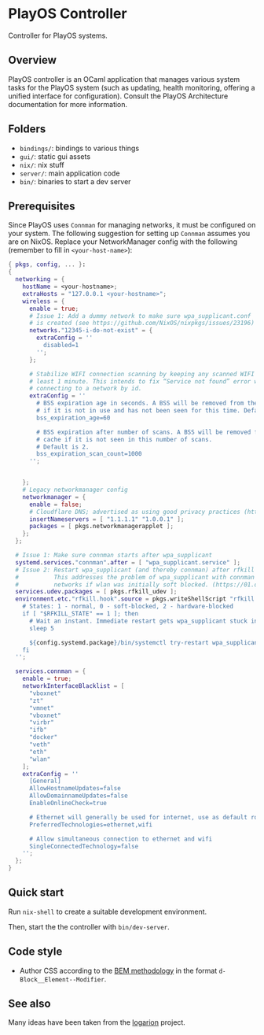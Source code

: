 # PlayOS Controller

Controller for PlayOS systems.

## Overview

PlayOS controller is an OCaml application that manages various system tasks for the PlayOS system (such as updating, health monitoring, offering a unified interface for configuration). Consult the PlayOS Architecture documentation for more information.

## Folders

- `bindings/`: bindings to various things
- `gui/`: static gui assets
- `nix/`: nix stuff
- `server/`: main application code
- `bin/`: binaries to start a dev server

## Prerequisites
Since PlayOS uses `Connman` for managing networks, it must be configured on your system.
The following suggestion for setting up `Connman` assumes you are on NixOS.
Replace your NetworkManager config with the following (remember to fill in `<your-host-name>`):

```nix
{ pkgs, config, ... }:
{
  networking = {
    hostName = <your-hostname>;
    extraHosts = "127.0.0.1 <your-hostname>";
    wireless = {
      enable = true;
      # Issue 1: Add a dummy network to make sure wpa_supplicant.conf
      # is created (see https://github.com/NixOS/nixpkgs/issues/23196)
      networks."12345-i-do-not-exist" = {
        extraConfig = ''
          disabled=1
        '';
      };

      # Stabilize WIFI connection scanning by keeping any scanned WIFI for at
      # least 1 minute. This intends to fix “Service not found” error when
      # connecting to a network by id.
      extraConfig = ''
        # BSS expiration age in seconds. A BSS will be removed from the local cache
        # if it is not in use and has not been seen for this time. Default is 180.
        bss_expiration_age=60

        # BSS expiration after number of scans. A BSS will be removed from the local
        # cache if it is not seen in this number of scans.
        # Default is 2.
        bss_expiration_scan_count=1000
      '';


    };
    # Legacy networkmanager config
    networkmanager = {
      enable = false;
      # Cloudflare DNS; advertised as using good privacy practices (https://1.1.1.1/)
      insertNameservers = [ "1.1.1.1" "1.0.0.1" ];
      packages = [ pkgs.networkmanagerapplet ];
    };
  };

  # Issue 1: Make sure connman starts after wpa_supplicant
  systemd.services."connman".after = [ "wpa_supplicant.service" ];
  # Issue 2: Restart wpa_supplicant (and thereby connman) after rfkill unblock of wlan
  #          This addresses the problem of wpa_supplicant with connman not seeing any
  #          networks if wlan was initially soft blocked. (https://01.org/jira/browse/CM-670)
  services.udev.packages = [ pkgs.rfkill_udev ];
  environment.etc."rfkill.hook".source = pkgs.writeShellScript "rfkill.hook" ''
    # States: 1 - normal, 0 - soft-blocked, 2 - hardware-blocked
    if [ "$RFKILL_STATE" == 1 ]; then
      # Wait an instant. Immediate restart gets wpa_supplicant stuck in the same way.
      sleep 5

      ${config.systemd.package}/bin/systemctl try-restart wpa_supplicant.service
    fi
  '';

  services.connman = {
    enable = true;
    networkInterfaceBlacklist = [
      "vboxnet"
      "zt"
      "vmnet"
      "vboxnet"
      "virbr"
      "ifb"
      "docker"
      "veth"
      "eth"
      "wlan"
    ];
    extraConfig = ''
      [General]
      AllowHostnameUpdates=false
      AllowDomainnameUpdates=false
      EnableOnlineCheck=true

      # Ethernet will generally be used for internet, use as default route
      PreferredTechnologies=ethernet,wifi

      # Allow simultaneous connection to ethernet and wifi
      SingleConnectedTechnology=false
    '';
  };
}
```

## Quick start


Run `nix-shell` to create a suitable development environment.

Then, start the the controller with `bin/dev-server`.

## Code style

- Author CSS according to the [BEM methodology](http://getbem.com/) in the format `d-Block__Element--Modifier`.

## See also

Many ideas have been taken from the [logarion](https://cgit.orbitalfox.eu/logarion/) project.

